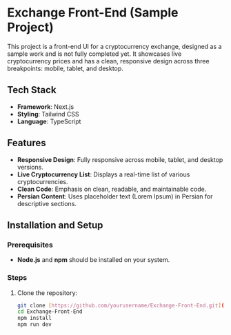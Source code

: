 # Exchange Front-End (Sample Project)

This project is a front-end UI for a cryptocurrency exchange, designed as a sample work and is not fully completed yet. It showcases live cryptocurrency prices and has a clean, responsive design across three breakpoints: mobile, tablet, and desktop.

## Tech Stack

- **Framework**: Next.js
- **Styling**: Tailwind CSS
- **Language**: TypeScript

## Features

- **Responsive Design**: Fully responsive across mobile, tablet, and desktop versions.
- **Live Cryptocurrency List**: Displays a real-time list of various cryptocurrencies.
- **Clean Code**: Emphasis on clean, readable, and maintainable code.
- **Persian Content**: Uses placeholder text (Lorem Ipsum) in Persian for descriptive sections.

## Installation and Setup

### Prerequisites
- **Node.js** and **npm** should be installed on your system.

### Steps

1. Clone the repository:
   ```bash
   git clone [https://github.com/yourusername/Exchange-Front-End.git](https://github.com/priestmoon50/Exchange-Front-End.git)
   cd Exchange-Front-End
   npm install
   npm run dev
